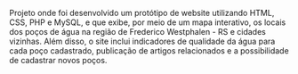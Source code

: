 Projeto onde foi desenvolvido um protótipo de website utilizando HTML, CSS, PHP e MySQL, e que exibe, por meio de um mapa interativo, os locais dos poços de água na região de Frederico Westphalen - RS e cidades vizinhas. Além disso, o site inclui indicadores de qualidade da água para cada poço cadastrado, publicação de artigos relacionados e a possibilidade de cadastrar novos poços.
